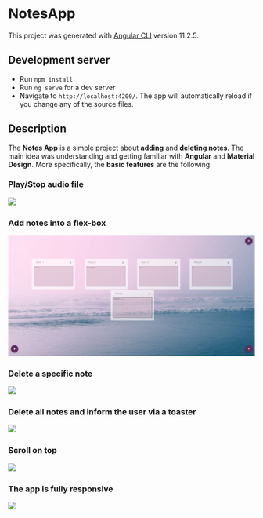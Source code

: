 # NotesApp

This project was generated with [Angular CLI](https://github.com/angular/angular-cli) version 11.2.5.

## Development server

- Run `npm install` 
- Run `ng serve` for a dev server
- Navigate to `http://localhost:4200/`. The app will automatically reload if you change any of the source files.

## Description

The **Notes App** is a simple project about **adding** and **deleting notes**. The main idea was understanding and getting familiar with 
**Angular** and **Material Design**. More specifically, the **basic features** are the following:

  ### Play/Stop audio file  
  
  ![](play_stop.gif)
  
  ### Add notes into a flex-box    
  
  ![](add.png)
  
  ### Delete a specific note
  
  ![](delete.gif)
  
  ### Delete all notes and inform the user via a toaster 
  
  ![](delete_all.gif)
  
  ### Scroll on top
  
  ![](scroll_on_top.gif)
 
  ### Τhe app is fully responsive

   ![](responsive.gif)
